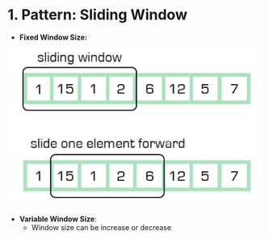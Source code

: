 # 1. Pattern: Sliding Window

- **Fixed Window Size:**

![](../assets/image.png)

- **Variable Window Size**:
  - Window size can be increase or decrease
